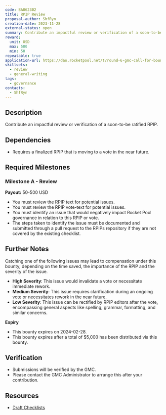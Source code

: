 ```yaml
---
code: BA062302
title: RPIP Review
proposal-author: ShfRyn
creation-date: 2023-11-28
external-status: open
summary: Contribute an impactful review or verification of a soon-to-be ratified RPIP.
reward:
  unit: USD
  max: 500
  min: 50
repeatable: true
application-url: https://dao.rocketpool.net/t/round-6-gmc-call-for-bounty-applications-deadline-is-november-11/2263/3
skillsets:
  - review
  - general-writing
tags: 
  - governance
contacts:
  - ShfRyn
---
```


## Description

Contribute an impactful review or verification of a soon-to-be ratified RPIP.

## Dependencies
* Requires a finalized RPIP that is moving to a vote in the near future.

## Required Milestones

### Milestone A - Review
**Payout:** 50-500 USD  

* You must review the RPIP text for potential issues.
* You must review the RPIP vote-text for potential issues. 
* You must identify an issue that would negatively impact Rocket Pool governance in relation to this RPIP or vote. 
* The steps taken to identify the issue must be documented and submitted through a pull request to the RPIPs repository if they are not covered by the existing checklist.

## Further Notes

Catching one of the following issues may lead to compensation under this bounty, depending on the time saved, the importance of the RPIP and the severity of the issue.
* **High Severity**: This issue would invalidate a vote or necessitate immediate rework.
* **Medium Severity**: This issue requires clarification during an ongoing vote or necessitates rework in the near future. 
* **Low Severity**: This issue can be rectified by RPIP editors after the vote, encompassing general aspects like spelling, grammar, formatting, and similar concerns.

**Expiry**  
* This bounty expires on 2024-02-28.
* This bounty expires after a total of $5,000 has been distributed via this bounty.

## Verification
* Submissions will be verified by the GMC.
* Please contact the GMC Administrator to arrange this after your contribution.

## Resources
* [Draft Checklists](https://github.com/rocket-pool/RPIPs/pull/89)